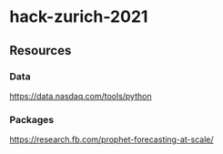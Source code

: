 # hack-zurich-2021

## Resources

### Data
https://data.nasdaq.com/tools/python

### Packages
https://research.fb.com/prophet-forecasting-at-scale/